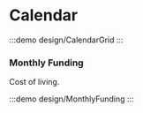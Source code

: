 # Calendar

:::demo design/CalendarGrid
:::

### Monthly Funding

Cost of living.

:::demo design/MonthlyFunding
:::
